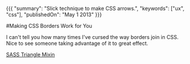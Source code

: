 {{{
    "summary": "Slick technique to make CSS arrows.",
    "keywords": ["ux", "css"],
    "publishedOn": "May 1 2013"
}}}

#Making CSS Borders Work for You

I can't tell you how many times I've cursed the way borders join in CSS. Nice to see someone taking advantage of it to great effect.

[SASS Triangle Mixin](http://minimalmonkey.com/sass-triangle-mixin/)
